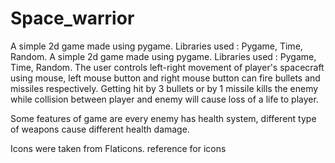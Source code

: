 # Space_warrior
A simple 2d game made using pygame. Libraries used : Pygame, Time, Random.
A simple 2d game made using pygame. Libraries used : Pygame, Time, Random. The user controls left-right movement of player's spacecraft using mouse, 
left mouse button and right mouse button can fire bullets and missiles respectively.
Getting hit by 3 bullets or by 1 missile kills the enemy while collision between player and enemy will cause loss of a life to player.

Some features of game are every enemy has health system, different type of weapons cause different health damage.

Icons were taken from Flaticons. 
reference for icons 
